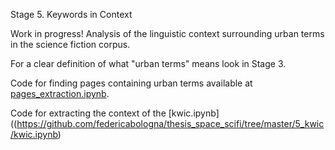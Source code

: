 Stage 5. Keywords in Context

Work in progress! Analysis of the linguistic context surrounding urban terms in the science fiction corpus.

For a clear definition of what "urban terms" means look in Stage 3.

Code for finding pages containing urban terms available at [pages_extraction.ipynb](https://github.com/federicabologna/thesis_space_scifi/tree/master/5_kwic/pages_extraction.ipynb).

Code for extracting the context of the [kwic.ipynb]((https://github.com/federicabologna/thesis_space_scifi/tree/master/5_kwic/kwic.ipynb)

